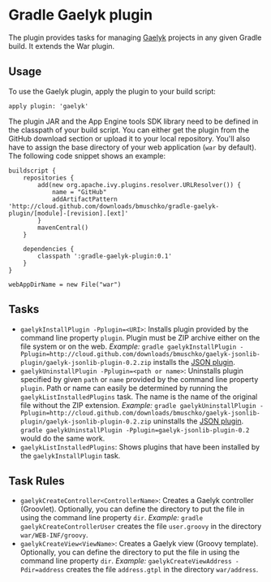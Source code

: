 # Gradle Gaelyk plugin

The plugin provides tasks for managing [Gaelyk](http://gaelyk.appspot.com/) projects in any given Gradle build. It extends
the War plugin.

## Usage

To use the Gaelyk plugin, apply the plugin to your build script:

    apply plugin: 'gaelyk'

The plugin JAR and the App Engine tools SDK library need to be defined in the classpath of your build script. You can
either get the plugin from the GitHub download section or upload it to your local repository. You'll also have to assign
the base directory of your web application (`war` by default). The following code snippet shows an example:

    buildscript {
	    repositories {
		    add(new org.apache.ivy.plugins.resolver.URLResolver()) {
    		    name = "GitHub"
    		    addArtifactPattern 'http://cloud.github.com/downloads/bmuschko/gradle-gaelyk-plugin/[module]-[revision].[ext]'
  		    }
            mavenCentral()
        }

	    dependencies {
            classpath ':gradle-gaelyk-plugin:0.1'
        }
    }

    webAppDirName = new File("war")

## Tasks

* `gaelykInstallPlugin -Pplugin=<URI>`: Installs plugin provided by the command line property `plugin`. Plugin must be ZIP
archive either on the file system or on the web.
 _Example:_ `gradle gaelykInstallPlugin -Pplugin=http://cloud.github.com/downloads/bmuschko/gaelyk-jsonlib-plugin/gaelyk-jsonlib-plugin-0.2.zip`
installs the [JSON plugin](https://github.com/bmuschko/gaelyk-jsonlib-plugin).
* `gaelykUninstallPlugin -Pplugin=<path or name>`: Uninstalls plugin specified by given `path` or `name` provided by the
 command line property `plugin`. Path or name can easily be determined by running the `gaelykListInstalledPlugins` task.
 The name is the name of the original file without the ZIP extension.
 _Example:_ `gradle gaelykUninstallPlugin -Pplugin=http://cloud.github.com/downloads/bmuschko/gaelyk-jsonlib-plugin/gaelyk-jsonlib-plugin-0.2.zip`
uninstalls the [JSON plugin](https://github.com/bmuschko/gaelyk-jsonlib-plugin). `gradle gaelykUninstallPlugin -Pplugin=gaelyk-jsonlib-plugin-0.2` would do the same work.
* `gaelykListInstalledPlugins`: Shows plugins that have been installed by the `gaelykInstallPlugin` task.

## Task Rules

* `gaelykCreateController<ControllerName>`: Creates a Gaelyk controller (Groovlet). Optionally, you can define the directory
to put the file in using the command line property `dir`. _Example:_ `gradle gaelykCreateControllerUser` creates the file
`user.groovy` in the directory `war/WEB-INF/groovy`.
* `gaelykCreateView<ViewName>`: Creates a Gaelyk view (Groovy template). Optionally, you can define the directory
to put the file in using the command line property `dir`. _Example:_ `gaelykCreateViewAddress -Pdir=address` creates the file
`address.gtpl` in the directory `war/address`.